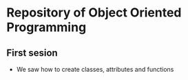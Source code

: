 # Repository of Object Oriented Programming
## First sesion 
- We saw how to create classes, attributes and functions